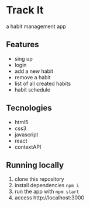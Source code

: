 # Track It

a habit management app

## Features

- sing up
- login
- add a new habit
- remove a habit
- list of all created habits
- habit schedule

## Tecnologies

- html5
- css3
- javascript
- react
- contextAPI

## Running locally

1. clone this repository
2. install dependencies `npm i`
3. run the app with `npm start`
4. access http://localhost:3000
